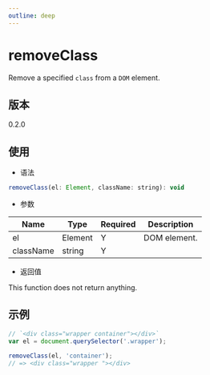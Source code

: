 ```yaml
---
outline: deep
---
```


# removeClass

Remove a specified `class` from a `DOM` element.

## 版本

0.2.0

## 使用

- 语法

```js
removeClass(el: Element, className: string): void
```

- 参数

| Name      | Type    | Required | Description  |
|-----------|---------|----------|--------------|
| el        | Element | Y        | DOM element. |
| className | string  | Y        |              |

- 返回值

This function does not return anything.

## 示例

```js
// `<div class="wrapper container"></div>`
var el = document.querySelector('.wrapper');

removeClass(el, 'container');
// => <div class="wrapper "></div>
```
